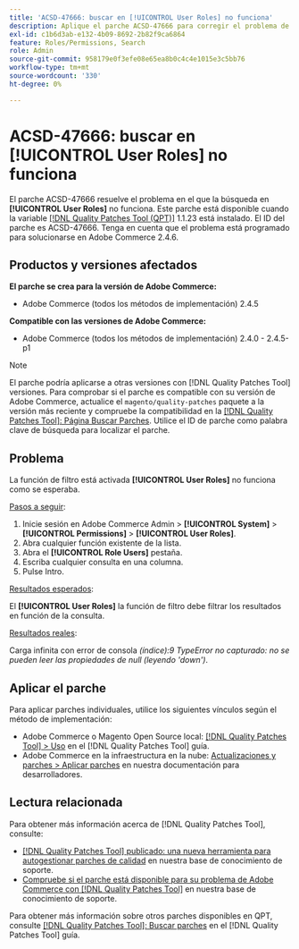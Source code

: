 ```yaml
---
title: 'ACSD-47666: buscar en [!UICONTROL User Roles] no funciona'
description: Aplique el parche ACSD-47666 para corregir el problema de Adobe Commerce en el que el filtro funciona [!UICONTROL User Roles] no funciona como se esperaba.
exl-id: c1b6d3ab-e132-4b09-8692-2b82f9ca6864
feature: Roles/Permissions, Search
role: Admin
source-git-commit: 958179e0f3efe08e65ea8b0c4c4e1015e3c5bb76
workflow-type: tm+mt
source-wordcount: '330'
ht-degree: 0%

---
```


# ACSD-47666: buscar en **[!UICONTROL User Roles]** no funciona

El parche ACSD-47666 resuelve el problema en el que la búsqueda en **[!UICONTROL User Roles]** no funciona. Este parche está disponible cuando la variable [[!DNL Quality Patches Tool (QPT)]](/help/announcements/adobe-commerce-announcements/magento-quality-patches-released-new-tool-to-self-serve-quality-patches.md) 1.1.23 está instalado. El ID del parche es ACSD-47666. Tenga en cuenta que el problema está programado para solucionarse en Adobe Commerce 2.4.6.

## Productos y versiones afectados

**El parche se crea para la versión de Adobe Commerce:**

* Adobe Commerce (todos los métodos de implementación) 2.4.5

**Compatible con las versiones de Adobe Commerce:**

* Adobe Commerce (todos los métodos de implementación) 2.4.0 - 2.4.5-p1

>[!NOTE]
>
>El parche podría aplicarse a otras versiones con [!DNL Quality Patches Tool] versiones. Para comprobar si el parche es compatible con su versión de Adobe Commerce, actualice el `magento/quality-patches` paquete a la versión más reciente y compruebe la compatibilidad en la [[!DNL Quality Patches Tool]: Página Buscar Parches](https://experienceleague.adobe.com/tools/commerce-quality-patches/index.html). Utilice el ID de parche como palabra clave de búsqueda para localizar el parche.

## Problema

La función de filtro está activada **[!UICONTROL User Roles]** no funciona como se esperaba.

<u>Pasos a seguir</u>:

1. Inicie sesión en Adobe Commerce Admin > **[!UICONTROL System]** > **[!UICONTROL Permissions]** > **[!UICONTROL User Roles]**.
1. Abra cualquier función existente de la lista.
1. Abra el **[!UICONTROL Role Users]** pestaña.
1. Escriba cualquier consulta en una columna.
1. Pulse Intro.

<u>Resultados esperados</u>:

El **[!UICONTROL User Roles]** la función de filtro debe filtrar los resultados en función de la consulta.

<u>Resultados reales</u>:

Carga infinita con error de consola _(índice):9 TypeError no capturado: no se pueden leer las propiedades de null (leyendo &#39;down&#39;)_.

## Aplicar el parche

Para aplicar parches individuales, utilice los siguientes vínculos según el método de implementación:

* Adobe Commerce o Magento Open Source local: [[!DNL Quality Patches Tool] > Uso](https://experienceleague.adobe.com/docs/commerce-operations/tools/quality-patches-tool/usage.html) en el [!DNL Quality Patches Tool] guía.
* Adobe Commerce en la infraestructura en la nube: [Actualizaciones y parches > Aplicar parches](https://devdocs.magento.com/cloud/project/project-patch.html) en nuestra documentación para desarrolladores. 

## Lectura relacionada

Para obtener más información acerca de [!DNL Quality Patches Tool], consulte:

* [[!DNL Quality Patches Tool] publicado: una nueva herramienta para autogestionar parches de calidad](/help/announcements/adobe-commerce-announcements/magento-quality-patches-released-new-tool-to-self-serve-quality-patches.md) en nuestra base de conocimiento de soporte.
* [Compruebe si el parche está disponible para su problema de Adobe Commerce con [!DNL Quality Patches Tool]](/help/support-tools/patches-available-in-qpt-tool/check-patch-for-magento-issue-with-magento-quality-patches.md) en nuestra base de conocimiento de soporte.

Para obtener más información sobre otros parches disponibles en QPT, consulte [[!DNL Quality Patches Tool]: Buscar parches](https://experienceleague.adobe.com/tools/commerce-quality-patches/index.html) en el [!DNL Quality Patches Tool] guía.
